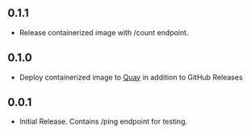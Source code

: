 ## 0.1.1

 - Release containerized image with /count endpoint.

## 0.1.0

 - Deploy containerized image to [Quay](https://quay.io/repository/usace/program-analysis-geoprocessing) in addition to GitHub Releases

## 0.0.1

 - Initial Release. Contains /ping endpoint for testing.
